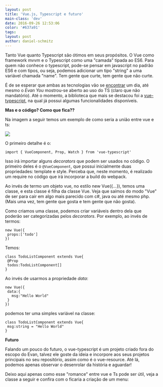 ```yaml
---
layout: post
title: 'Vue.js, Typescript e futuro'
main-class: 'dev'
date: 2016-09-26 12:53:06 
color: '#637a91'
tags: 
layout: post
author: daniel-schmitz
---
```


Tanto Vue quanto Typescript são ótimos em seus propósitos. O Vue como framework mvvm e o Typescript como uma "camada" tipada ao ES6. Para quem não conhece o typescript, pode-se pensar em javascript no padrão ES6 e com tipos, ou seja, podemos adicionar um tipo "string" a uma variável chamada "name". Tem gente que curte, tem gente que não curte.

É de se esperar que ambas as tecnologias vão se [encontrar](https://github.com/vuejs/vue/issues/478) um dia, até mesmo o *Evan You* mostrou-se aberto ao uso do TS (claro que não mandatório). Até o momento, a biblioteca que mais se destacou foi a [vue-typescript](https://github.com/itsFrank/vue-typescript), na qual já possui algumas funcionalidades disponíveis.

**Mas e o código? Como que fica??**

Na imagem a seguir temos um exemplo de como seria a união entre vue e ts:

![](/content/images/2016/07/screenshot.png)

O primeiro detalhe é o:

```
import { VueComponent, Prop, Watch } from 'vue-typescript'
```

Isso irá importar alguns *decorators* que podem ser usados no código. O primeiro deles é o `@VueComponent`, que possui inicialmente duas propriedades: template e style. Perceba que, neste momento, é realizado um require no código que irá incorporar a build do webpack. 

Ao invés de termo um objeto vue, no estilo new Vue({...}), temos uma classe, e esta classe é filha da classe Vue. Veja que saímos do modo "Vue" de ser para cair em algo mais parecido com c#, java ou até mesmo php. (Mais uma vez, tem gente que gosta e tem gente que não gosta).

Como criamos uma classe, podemos criar variáveis dentro dela que poderão ser categorizadas pelos *decorators*. Por exemplo, ao invés de termos:

```
new Vue({
 props:['todo']
})
```

Temos:

```
class TodoListComponent extends Vue{
 @Prop 
 todos:TodoListComponent[]
}
```

Ao invés de usarmos a propriedade *data*:

```
new Vue({
 data:{
   msg:"Hello World"
 }
})
```

podemos ter uma simples variável na classe:

```
class TodoListComponent extends Vue{
 msg:string = "Hello World"
}
```

**Futuro**

Falando um pouco do futuro, o vue-typescript é um projeto criado fora do escopo do Evan, talvez ele goste da ideia e incorpore aos seus projetos principais no seu repositório, assim como é o vue-resource. Até lá, podemos apenas observar o desenrolar da história e aguardar! 

Deixo aqui apenas como esse "romance" entre vue e Ts pode ser útil, veja a classe a seguir e confira com o ficaria a criação de um menu:

<script src="https://gist.github.com/danielschmitz/2f5cea465679404bce2647ede1d598c8.js"></script>


